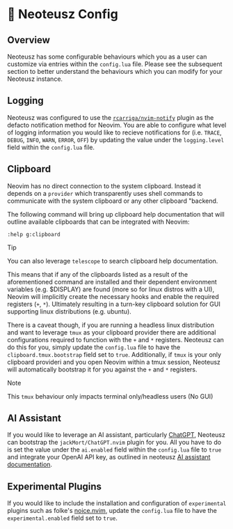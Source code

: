 # 🧰 Neoteusz Config

## Overview

Neoteusz has some configurable behaviours which you as a user can customize via entries within the `config.lua` file. Please see the subsequent section to better understand the behaviours which you can modify for your Neoteusz instance.


## Logging

Neoteusz was configured to use the [`rcarriga/nvim-notify`](https://github.com/rcarriga/nvim-notify) plugin as the defacto notification method for Neovim. You are able to configure what level of logging information you would like to recieve notifications for (i.e. `TRACE`, `DEBUG`, `INFO`, `WARN`, `ERROR`, `OFF`) by updating the value under the `logging.level` field within the `config.lua` file.


## Clipboard

Neovim has no direct connection to the system clipboard. Instead it depends on a `provider` which transparently uses shell commands to communicate with the system clipboard or any other clipboard "backend.

The following command will bring up clipboard help documentation that will outline available clipboards that can be integrated with Neovim:
```vim
:help g:clipboard
```

>[!TIP]
> You can also leverage `telescope` to search clipboard help documentation.

This means that if any of the clipboards listed as a result of the aforementioned command are installed and their dependent environment variables (e.g. $DISPLAY) are found (more so for linux distros with a UI), Neovim will implicitly create the necessary hooks and enable the required registers (`+`, `*`). Ultimately resulting in a turn-key clipboard solution for GUI supporting linux distributions (e.g. ubuntu).

There is a caveat though, if you are running a headless linux distribution and want to leverage `tmux` as your clipboard provider there are additional configurations required to function with the `+` and `*` registers. Neoteusz can do this for you, simply update the `config.lua` file to have the `clipboard.tmux.bootstrap` field set to `true`. Additionally, if `tmux` is your only clipboard provideri and you open Neovim within a tmux session, Neoteusz will automatically bootstrap it for you against the `+` and `*` registers.

>[!NOTE]
> This `tmux` behaviour only impacts terminal only/headless users (No GUI)


## AI Assistant

If you would like to leverage an AI assistant, particularly [ChatGPT](https://openai.com/chatgpt/overview/), Neoteusz can bootstrap the `jackMort/ChatGPT.nvim` plugin for you. All you have to do is set the value under the `ai.enabled` field within the `config.lua` file to `true` and integrate your OpenAI API key, as outlined in neoteusz [AI assistant documentation](/docs/ai-assistant.md).

## Experimental Plugins

If you would like to include the installation and configuration of `experimental` plugins such as folke's [noice.nvim](https://github.com/folke/noice.nvim), update the `config.lua` file to have the `experimental.enabled` field set to `true`.

